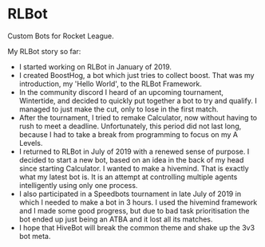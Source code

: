 # RLBot
Custom Bots for Rocket League.

My RLBot story so far:

  - I started working on RLBot in January of 2019.
  - I created BoostHog, a bot which just tries to collect boost. That was my introduction, my 'Hello World', to the RLBot Framework. 
  - In the community discord I heard of an upcoming tournament, Wintertide, and decided to quickly put together a bot to try and qualify. I managed to just make the cut, only to lose in the first match. 
  - After the tournament, I tried to remake Calculator, now without having to rush to meet a deadline. Unfortunately, this period did not last long, because I had to take a break from programming to focus on my A Levels. 
  - I returned to RLBot in July of 2019 with a renewed sense of purpose. I decided to start a new bot, based on an idea in the back of my head since starting Calculator. I wanted to make a hivemind. That is exactly what my latest bot is. It is an attempt at controlling multiple agents intelligently using only one process. 
  - I also participated in a Speedbots tournament in late July of 2019 in which I needed to make a bot in 3 hours. I used the hivemind framework and I made some good progress, but due to bad task prioritisation the bot ended up just being an ATBA and it lost all its matches.
  - I hope that HiveBot will break the common theme and shake up the 3v3 bot meta.
